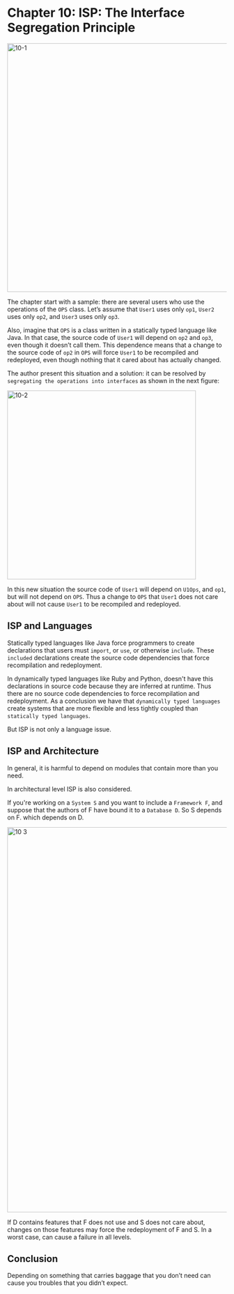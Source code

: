 # Chapter 10: ISP: The Interface Segregation Principle

<img width="570" alt="10-1" src="https://user-images.githubusercontent.com/16246749/78095207-5ff5da80-73a4-11ea-86e8-fa758f06c1a3.png">

The chapter start with a sample: there are several users who use the operations of the `OPS` class. Let’s assume that `User1` uses only `op1`, `User2` uses only `op2`, and `User3` uses only `op3`.

Also, imagine that `OPS` is a class written in a statically typed language like Java. In that case, the source code of `User1` will depend on `op2` and `op3`, even though it doesn’t call them. This dependence means that a change to the source code of `op2` in `OPS` will force `User1` to be recompiled and redeployed, even though nothing that it cared about has actually changed.

The author present this situation and a solution: it can be resolved by `segregating the operations into interfaces` as shown in the next figure:

<img width="433" alt="10-2" src="https://user-images.githubusercontent.com/16246749/78095639-6e90c180-73a5-11ea-8a21-3cecd654f46b.png">

In this new situation the source code of `User1` will depend on `U1Ops`, and `op1`, but will not depend on `OPS`. Thus a change to `OPS` that `User1` does not care about will not cause `User1` to be recompiled and redeployed.

## ISP and Languages

Statically typed languages like Java force programmers to create declarations that users must `import`, or `use`, or otherwise `include`.
These `included` declarations create the source code dependencies that force recompilation and redeployment.

In dynamically typed languages like Ruby and Python, doesn't have this declarations in source code because they are inferred at runtime.
Thus there are no source code dependencies to force recompilation and redeployment.
As a conclusion we have that `dynamically typed languages` create systems that are more flexible and less tightly coupled than `statically typed languages`.

But ISP is not only a language issue.

## ISP and Architecture

In general, it is harmful to depend on modules that contain more than you need.

In architectural level ISP is also considered.

If you're working on a `System S` and you want to include a `Framework F`, and suppose that the authors of F have bound it to a `Database D`.
So S depends on F. which depends on D.

<img width="883" alt="10 3" src="https://user-images.githubusercontent.com/16246749/78096704-540c1780-73a8-11ea-9c0f-29b59812ed6c.png">

If D contains features that F does not use and S does not care about, changes on those features may force the redeployment of F and S.
In a worst case, can cause a failure in all levels.

## Conclusion

Depending on something that carries baggage that you don’t need can cause you troubles that you didn’t expect.
